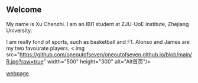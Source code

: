 ## Welcome 

My name is Xu Chenzhi. 
I am an IBI1 student at ZJU-UoE institute, Zhejiang University.

I am really fond of sports, such as basketball and F1.
Alonso and James are my two favourate players.
< img src="https://github.com/oneoutofseven/oneoutofseven.github.io/blob/main/R.jpg?raw=true"  width="500" height="300" alt="Alt首页"/>


[webpage](https://c.zju.edu.cn/) 
